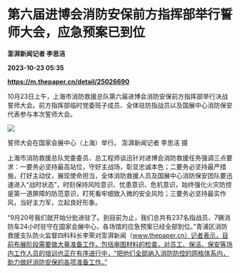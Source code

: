 # 第六届进博会消防安保前方指挥部举行誓师大会，应急预案已到位
**澎湃新闻记者 李思洁**

**2023-10-23 05:35**

**https://m.thepaper.cn/detail/25026690**

10月23日上午，上海市消防救援总队第六届进博会消防安保前方指挥部举行决战誓师大会。前方指挥部临时党委班子成员、全体驻防指战员以及国展中心消防保安代表参与本次誓师大会。

![](https://imagecloud.thepaper.cn/thepaper/image/275/236/3.jpg)

誓师大会在国家会展中心（上海）举行。 澎湃新闻记者 李思洁 摄

上海市消防救援总队党委委员、总工程师谈迅针对进博会消防救援任务强调三点要求：一要务必坚持最高站位，守好主战场，彰显忠诚本色；二要务必坚持最严措施，打好主动仗，展现使命担当，全体消防救援人员及国展中心消防保安团队要迅速进入“战时状态”，时刻保持风险意识、忧患意识、危机意识，始终强化火灾防控是第一道屏障的防范意识，盯死看牢细致入微的安全风险；三要务必坚持最实作风，当好主力军，立起良好形象。

“9月20号我们就开始分批进驻了。到目前为止，我们总共有237名指战员、7辆消防车24小时驻守在国家会展中心，各场馆的应急预案已经全部到位。”青浦区消防救援支队防火监督四科科长李荣对澎湃新闻（www.thepaper.cn）记者表示，目前布展阶段需要做大量准备工作，包括审图材料的检查，对员工、保洁、保安等场内工作人员的培训也正在有序进行中，“把他们全部纳入消防防控的网格体系内，助力做好消防安保的各项准备工作。”
